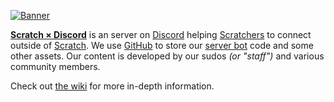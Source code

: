 [![Banner](https://user-images.githubusercontent.com/57809064/152886009-1930736e-9254-4330-9df6-a1b88195b3df.png)](https://discord.gg/bUtXEtHKKC)

**[Scratch × Discord](https://discord.gg/bUtXEtHKKC)** is an server on [Discord](https://discord.com) helping [Scratchers](https://www.youtube.com/watch?v=dQw4w9WgXcQ) to connect outside of [Scratch](https://scratch.mit.edu). 
We use [GitHub](https://github.com) to store our [server bot](https://discord.js.org) code and some other assets. 
Our content is developed by our sudos *(or "staff")* and various community members.

Check out [the wiki](https://github.com/scratchxdiscord/.github/wiki) for more in-depth information.
